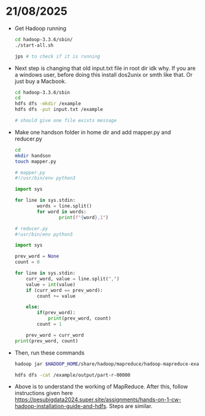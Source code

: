 # 21/08/2025

- Get Hadoop running
    
    ```bash
    cd hadoop-3.3.6/sbin/
    ./start-all.sh
    
    jps # to check if it is running
    ```
    
- Next step is changing that old input.txt file in root dir idk why. If you are a windows user, before doing this install dos2unix or smth like that. Or just buy a Macbook.
    
    ```bash
    cd hadoop-3.3.6/sbin
    cd
    hdfs dfs -mkdir /example
    hdfs dfs -put input.txt /example 
    
    # should give one file exists message
    ```
    
- Make one handson folder in home dir and add mapper.py and reducer.py
    
    ```bash
    cd
    mkdir handson
    touch mapper.py
    ```
    
    ```python
    # mapper.py
    #!/usr/bin/env python3
    
    import sys
    
    for line in sys.stdin:
            words = line.split()
            for word in words:
                    print(f"{word},1")
    ```
    
    ```python
    # reducer.py
    #!usr/bin/env python3
    
    import sys
    
    prev_word = None
    count = 0
    
    for line in sys.stdin:
        curr_word, value = line.split(",")
        value = int(value)
        if (curr_word == prev_word):
            count += value
    
        else:
            if(prev_word):
                print(prev_word, count)
            count = 1
    
        prev_word = curr_word
    print(prev_word, count)
    
    ```
    
- Then, run these commands
    
    ```bash
    hadoop jar $HADOOP_HOME/share/hadoop/mapreduce/hadoop-mapreduce-examples-3.3.6.jar wordcount /example/input.txt /example/output
    ```
    
    ```bash
    hdfs dfs -cat /example/output/part-r-00000
    ```
    
- Above is to understand the working of MapReduce. After this, follow instructions given here https://pesubigdata2024.super.site/assignments/hands-on-1-cw-hadoop-installation-guide-and-hdfs. Steps are similar.
